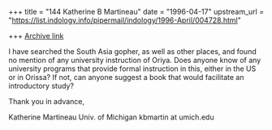 +++
title = "144 Katherine B Martineau"
date = "1996-04-17"
upstream_url = "https://list.indology.info/pipermail/indology/1996-April/004728.html"

+++
[Archive link](https://list.indology.info/pipermail/indology/1996-April/004728.html)


I have searched the South Asia gopher, as well as other places, and found 
no mention of any university instruction of Oriya.  Does anyone know of 
any university programs that provide formal instruction in this, either in 
the US or in Orissa?  If not, can anyone suggest a book that would 
facilitate an introductory study?

Thank you in advance,

Katherine Martineau
Univ. of Michigan
kbmartin at umich.edu




